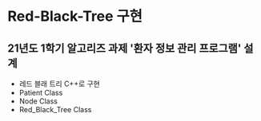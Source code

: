# Red-Black-Tree 구현

## 21년도 1학기 알고리즈 과제 '환자 정보 관리 프로그램' 설계

- 레드 블래 트리 C++로 구현
- Patient Class
- Node Class
- Red_Black_Tree Class
